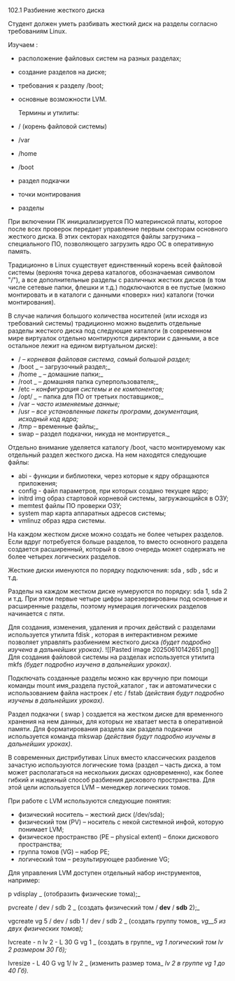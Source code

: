  102.1   Разбиение жесткого диска

Студент должен уметь разбивать жесткий диск на разделы согласно требованиям Linux.

  Изучаем   :

- расположение файловых систем на разных разделах;
- создание разделов на диске;
- требования к разделу /boot;
- основные возможности LVM.

  Термины и утилиты:            

- / (корень файловой системы)
- /var
- /home
- /boot
- раздел подкачки
- точки монтирования
- разделы

При включении ПК инициализируется ПО материнской платы, которое после всех проверок передает управление первым секторам основного жесткого диска. В этих секторах находятся файлы загрузчика – специального ПО, позволяющего загрузить ядро ОС в оперативную память.

Традиционно в Linux существует единственный корень всей файловой системы (верхняя точка дерева каталогов, обозначаемая символом &quot;/&quot;), а все дополнительные разделы с различных жестких дисков (в том числе сетевые папки, флешки и т.д.) подключаются в ее пустые (можно монтировать и в каталоги с данными «поверх» них) каталоги (точки монтирования).

В случае наличия большого количества носителей (или исходя из требований системы) традиционно можно выделить отдельные разделы жесткого диска под следующие каталоги (в современном мире виртуалок отдельно монтируются директории с данными, а все остальное лежит на едином виртуальном диске):

-   /             _– корневая файловая система, самый большой раздел;_
-   /boot   _        – загрузочный раздел;_
-   /home   _        – домашние папки;_
-   /root   _        – домашняя папка суперпользователя;_
-   /etc           _– конфигурация системы и ее компонентов;_
-   /opt/   _        – папка для ПО от третьих поставщиков;_
-   /var           _– часто изменяемые данные;_
-   /usr           _– все установленные пакеты программ, документация, исходный код ядра;_
-   /tmp        – временные файлы;_
-   swap           – раздел подкачки, никуда не монтируется._

Отдельно внимание уделяется каталогу /boot, часто монтируемому как отдельный раздел жесткого диска. На нем находятся следующие файлы:

-   abi     -        функции и библиотеки, через которые к ядру обращаются приложения;
-   config     -      файл параметров, при которых создано текущее ядро;
-   initrd     img     образ стартовой корневой системы, загружающийся в ОЗУ;
-   memtest             файлы ПО проверки ОЗУ;
-   system         map              карта аппаратных адресов системы;
-   vmlinuz                         образ ядра системы.

На каждом жестком диске можно создать не более четырех разделов. Если вдруг потребуется больше разделов, то вместо основного раздела создается расширенный, который в свою очередь может содержать не более четырех логических разделов.

Жесткие диски именуются по порядку подключения:   sda     ,      sdb     ,      sdc   и т.д.

Разделы на каждом жестком диске нумеруются по порядку:   sda     1,      sda     2   и т.д. При этом первые четыре цифры зарезервированы под основные и расширенные разделы, поэтому нумерация логических разделов начинается с пяти.


Для создания, изменения, удаления и прочих действий с разделами используется утилита   fdisk   , которая в интерактивном режиме позволяет управлять разбиением жесткого диска _(будет подробно изучена в дальнейших уроках)_.
![[Pasted image 20250610142651.png]]
Для создания файловой системы на разделах используется утилита  mkfs  _(будет подробно изучена в дальнейших уроках)_.

Подключать созданные разделы можно как вручную при помощи команды   mount     имя\_раздела пустой\_каталог   , так и автоматически с использованием файла настроек   /     etc     /     fstab   _(действия будут подробно изучены в дальнейших уроках)._

Раздел подкачки (   swap   ) создается на жестком диске для временного хранения на нем данных, для которых не хватает места в оперативной памяти. Для форматирования раздела как раздела подкачки используется команда   mkswap   _(действия будут подробно изучены в дальнейших уроках)_.

В современных дистрибутивах Linux вместо классических разделов зачастую используются логические тома (раздел – часть диска, а том может располагаться на нескольких дисках одновременно), как более гибкий и надежный способ разбиения дискового пространства. Для этой цели используется LVM – менеджер логических томов.

При работе с LVM используются следующие понятия:

- физический носитель – жесткий диск (/dev/sda);
- физический том (PV) – носитель с некой системной инфой, которую понимает LVM;
- физическое пространство (PE – physical extent) – блоки дискового пространства;
- группа томов (VG) – набор PE;
- логический том – результирующее разбиение VG;



Для управления LVM доступен отдельный набор инструментов, например:

  p     vdisplay  _                        (отобразить физические тома);_

  pvcreate      /     dev     /     sdb     2   _        (создать физический том / __dev__ / __sdb__ 2);_

  vgcreate     vg     5 /     dev     /     sdb     1 /     dev     /     sdb     2   _  (создать группу томов_ _vg__5 из двух физических томов);_

  lvcreate      -     n     lv     2 -     L      30     G     vg     1  _        (создать в группе_ _vg __1 логический том_ _lv__ 2 размером 30 Гб);_

  lvresize      -     L      40     G     vg     1/     lv     2   _        (изменить размер тома_ _lv __2 в группе_ _vg__ 1 до 40 Гб)._